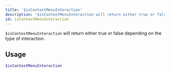 ```yaml
---
title: '$isContextMenuInteraction'
description: '$isContextMenuInteraction will return either true or false depending on the type of the interaction.'
id: isContextMenuInteraction
---
```


`$isContextMenuInteraction` will return either true or false depending on the type of interaction.

## Usage

```php
$isContextMenuInteraction
```